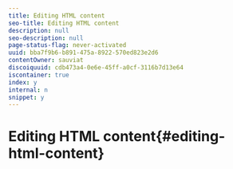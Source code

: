 ```yaml
---
title: Editing HTML content
seo-title: Editing HTML content
description: null
seo-description: null
page-status-flag: never-activated
uuid: bba7f9b6-b891-475a-8922-570ed823e2d6
contentOwner: sauviat
discoiquuid: cdb473a4-0e6e-45ff-a0cf-3116b7d13e64
iscontainer: true
index: y
internal: n
snippet: y
---
```


# Editing HTML content{#editing-html-content}

